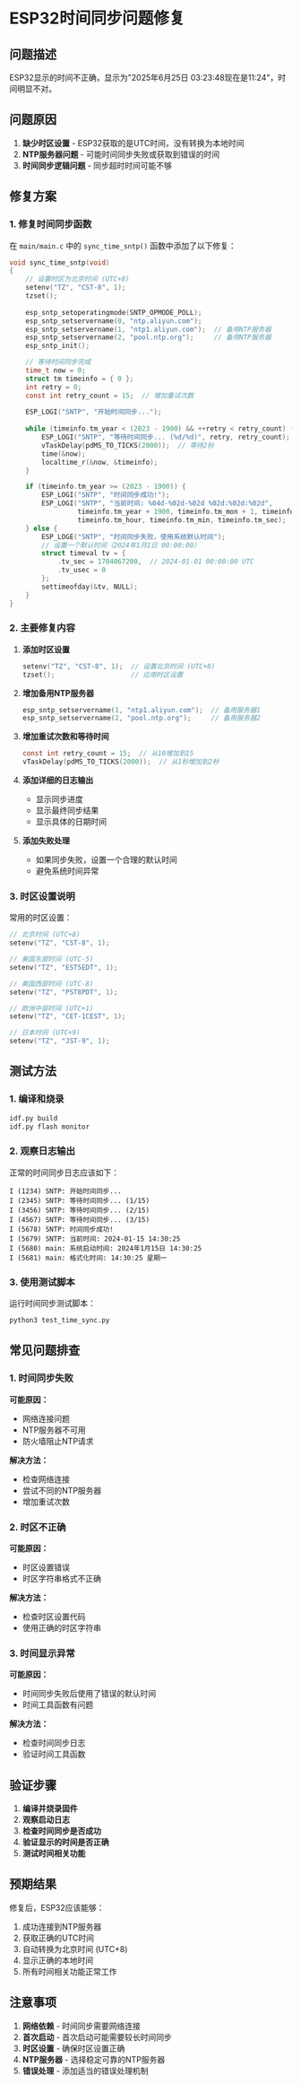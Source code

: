 # ESP32时间同步问题修复

## 问题描述

ESP32显示的时间不正确，显示为"2025年6月25日 03:23:48现在是11:24"，时间明显不对。

## 问题原因

1. **缺少时区设置** - ESP32获取的是UTC时间，没有转换为本地时间
2. **NTP服务器问题** - 可能时间同步失败或获取到错误的时间
3. **时间同步逻辑问题** - 同步超时时间可能不够

## 修复方案

### 1. 修复时间同步函数

在 `main/main.c` 中的 `sync_time_sntp()` 函数中添加了以下修复：

```c
void sync_time_sntp(void)
{
    // 设置时区为北京时间 (UTC+8)
    setenv("TZ", "CST-8", 1);
    tzset();
    
    esp_sntp_setoperatingmode(SNTP_OPMODE_POLL);
    esp_sntp_setservername(0, "ntp.aliyun.com");
    esp_sntp_setservername(1, "ntp1.aliyun.com");  // 备用NTP服务器
    esp_sntp_setservername(2, "pool.ntp.org");     // 备用NTP服务器
    esp_sntp_init();

    // 等待时间同步完成
    time_t now = 0;
    struct tm timeinfo = { 0 };
    int retry = 0;
    const int retry_count = 15;  // 增加重试次数
    
    ESP_LOGI("SNTP", "开始时间同步...");
    
    while (timeinfo.tm_year < (2023 - 1900) && ++retry < retry_count) {
        ESP_LOGI("SNTP", "等待时间同步... (%d/%d)", retry, retry_count);
        vTaskDelay(pdMS_TO_TICKS(2000));  // 等待2秒
        time(&now);
        localtime_r(&now, &timeinfo);
    }

    if (timeinfo.tm_year >= (2023 - 1900)) {
        ESP_LOGI("SNTP", "时间同步成功!");
        ESP_LOGI("SNTP", "当前时间: %04d-%02d-%02d %02d:%02d:%02d", 
                 timeinfo.tm_year + 1900, timeinfo.tm_mon + 1, timeinfo.tm_mday,
                 timeinfo.tm_hour, timeinfo.tm_min, timeinfo.tm_sec);
    } else {
        ESP_LOGE("SNTP", "时间同步失败，使用系统默认时间");
        // 设置一个默认时间（2024年1月1日 00:00:00）
        struct timeval tv = {
            .tv_sec = 1704067200,  // 2024-01-01 00:00:00 UTC
            .tv_usec = 0
        };
        settimeofday(&tv, NULL);
    }
}
```

### 2. 主要修复内容

1. **添加时区设置**
   ```c
   setenv("TZ", "CST-8", 1);  // 设置北京时间 (UTC+8)
   tzset();                   // 应用时区设置
   ```

2. **增加备用NTP服务器**
   ```c
   esp_sntp_setservername(1, "ntp1.aliyun.com");  // 备用服务器1
   esp_sntp_setservername(2, "pool.ntp.org");     // 备用服务器2
   ```

3. **增加重试次数和等待时间**
   ```c
   const int retry_count = 15;  // 从10增加到15
   vTaskDelay(pdMS_TO_TICKS(2000));  // 从1秒增加到2秒
   ```

4. **添加详细的日志输出**
   - 显示同步进度
   - 显示最终同步结果
   - 显示具体的日期时间

5. **添加失败处理**
   - 如果同步失败，设置一个合理的默认时间
   - 避免系统时间异常

### 3. 时区设置说明

常用的时区设置：

```c
// 北京时间 (UTC+8)
setenv("TZ", "CST-8", 1);

// 美国东部时间 (UTC-5)
setenv("TZ", "EST5EDT", 1);

// 美国西部时间 (UTC-8)
setenv("TZ", "PST8PDT", 1);

// 欧洲中部时间 (UTC+1)
setenv("TZ", "CET-1CEST", 1);

// 日本时间 (UTC+9)
setenv("TZ", "JST-9", 1);
```

## 测试方法

### 1. 编译和烧录

```bash
idf.py build
idf.py flash monitor
```

### 2. 观察日志输出

正常的时间同步日志应该如下：

```
I (1234) SNTP: 开始时间同步...
I (2345) SNTP: 等待时间同步... (1/15)
I (3456) SNTP: 等待时间同步... (2/15)
I (4567) SNTP: 等待时间同步... (3/15)
I (5678) SNTP: 时间同步成功!
I (5679) SNTP: 当前时间: 2024-01-15 14:30:25
I (5680) main: 系统启动时间: 2024年1月15日 14:30:25
I (5681) main: 格式化时间: 14:30:25 星期一
```

### 3. 使用测试脚本

运行时间同步测试脚本：

```bash
python3 test_time_sync.py
```

## 常见问题排查

### 1. 时间同步失败

**可能原因：**
- 网络连接问题
- NTP服务器不可用
- 防火墙阻止NTP请求

**解决方法：**
- 检查网络连接
- 尝试不同的NTP服务器
- 增加重试次数

### 2. 时区不正确

**可能原因：**
- 时区设置错误
- 时区字符串格式不正确

**解决方法：**
- 检查时区设置代码
- 使用正确的时区字符串

### 3. 时间显示异常

**可能原因：**
- 时间同步失败后使用了错误的默认时间
- 时间工具函数有问题

**解决方法：**
- 检查时间同步日志
- 验证时间工具函数

## 验证步骤

1. **编译并烧录固件**
2. **观察启动日志**
3. **检查时间同步是否成功**
4. **验证显示的时间是否正确**
5. **测试时间相关功能**

## 预期结果

修复后，ESP32应该能够：

1. 成功连接到NTP服务器
2. 获取正确的UTC时间
3. 自动转换为北京时间 (UTC+8)
4. 显示正确的本地时间
5. 所有时间相关功能正常工作

## 注意事项

1. **网络依赖** - 时间同步需要网络连接
2. **首次启动** - 首次启动可能需要较长时间同步
3. **时区设置** - 确保时区设置正确
4. **NTP服务器** - 选择稳定可靠的NTP服务器
5. **错误处理** - 添加适当的错误处理机制 